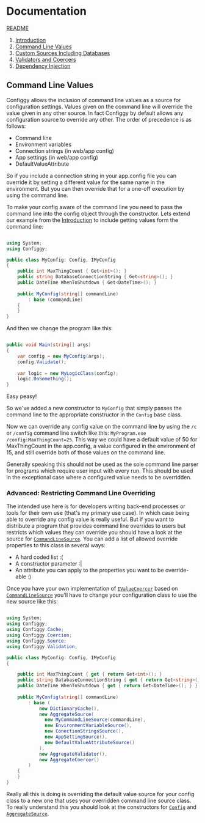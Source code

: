 # Documentation

[README](../README.md)

1. [Introduction](Introduction.md)
2. [Command Line Values](CommandLine.md)
3. [Custom Sources Including Databases](CustomSources.md)
4. [Validators and Coercers](ValidatorsAndCoercers.md)
5. [Dependency Injection](DependencyInjection.md)


## Command Line Values

Configgy allows the inclusion of command line values as a source for configuration settings. Values given on the command line will override the value given in any other source. In fact Configgy by default allows any configuration source to override any other. The order of precedence is as follows:

  * Command line
  * Environment variables
  * Connection strings (in web/app config)
  * App settings (in web/app config)
  * DefaultValueAttribute

So if you include a connection string in your app.config file you can override it by setting a different value for the same name in the environment. But you can then override that for a one-off execution by using the command line.

To make your config aware of the command line you need to pass the command line into the config object through the constructor. Lets extend our example from the [Introduction](Introduction.md) to include getting values form the command line:

```csharp

using System;
using Configgy;

public class MyConfig: Config, IMyConfig
{
    public int MaxThingCount { Get<int>(); }        
    public string DatabaseConnectionString { Get<string>(); }        
    public DateTime WhenToShutdown { Get<DateTime>(); }
    
    public MyConfig(string[] commandLine)
        : base (commandLine)
    {
    }
}

```

And then we change the program like this:

```csharp

public void Main(string[] args)
{
    var config = new MyConfig(args);
    config.Validate();
    
    var logic = new MyLogicClass(config);
    logic.DoSomething();
}

```

Easy peasy!

So we've added a new constructor to `MyConfig` that simply passes the command line to the appropriate constructor in the `Config` base class.

Now we can override any config value on the command line by using the `/c` or `/config` command line switch like this: `MyProgram.exe /config:MaxThingCount=25`. This way we could have a default value of 50 for MaxThingCount in the app.config, a value configured in the environment of 15, and still override both of those values on the command line.

Generally speaking this should not be used as the sole command line parser for programs which require user input with every run. This should be used in the exceptional case where  a configured value needs to be overridden.

### Advanced: Restricting Command Line Overriding

The intended use here is for developers writing back-end processes or tools for their own use (that's my primary use case). In which case being able to override any config value is really useful. But if you want to distribute a program that provides command line overrides to users but restricts which values they can override you should have a look at the source for [`CommandLineSource`](../Configgy/Source/CommandLineSource.cs). You can add a list of allowed override properties to this class in several ways:

  * A hard coded list :(
  * A constructor parameter :|
  * An attribute you can apply to the properties you want to be override-able :)

Once you have your own implementation of [`IValueCoercer`](../Configgy/Coercion/IValueCoercer.cs) based on [`CommandLineSource`](../Configgy/Source/CommandLineSource.cs) you'll have to change your configuration class to use the new source like this:

```csharp

using System;
using Configgy;
using Configgy.Cache;
using Configgy.Coercion;
using Configgy.Source;
using Configgy.Validation;

public class MyConfig: Config, IMyConfig
{

    public int MaxThingCount { get { return Get<int>(); }        
    public string DatabaseConnectionString { get { return Get<string>(); } }        
    public DateTime WhenToShutdown { get { return Get<DateTime>(); } }
    
    public MyConfig(string[] commandLine)
        : base (
            new DictionaryCache(),
            new AggregateSource(
              new MyCommandLineSource(commandLine),
              new EnvironmentVariableSource(),
              new ConectionStringsSource(),
              new AppSettingSource(),
              new DefaultValueAttributeSource()
            ),
            new AggregateValidator(),
            new AggregateCoercer()
        )
    {
    }
}

```

Really all this is doing is overriding the default value source for your config class to a new one that uses your overridden command line source class. To really understand this you should look at the constructors for [`Config`](../Configgy/Config.cs) and [`AggregateSource`](../Configgy/Source/AggregateSource.cs).